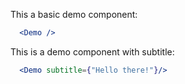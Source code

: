 This a basic demo component:

```jsx
  <Demo />
```

This is a demo component with subtitle:

```jsx
  <Demo subtitle={"Hello there!"}/>
```
